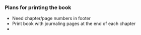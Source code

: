 
### Plans for printing the book
- Need chapter/page numbers in footer
- Print book with journaling pages at the end of each chapter
-
